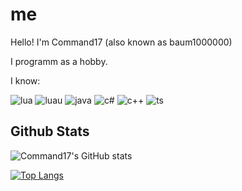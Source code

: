 # me

Hello! I'm Command17 (also known as baum1000000)

I programm as a hobby.

I know:

![lua](https://img.shields.io/badge/-Lua-blue?style=for-the-badge) ![luau](https://img.shields.io/badge/-Luau-blue?style=for-the-badge) ![java](https://img.shields.io/badge/-Java-red?style=for-the-badge) ![c#](https://img.shields.io/badge/-C%23-green?style=for-the-badge) ![c++](https://img.shields.io/badge/-C%2B%2B-blue?style=for-the-badge) ![ts](https://img.shields.io/badge/-TypeScript-blue?style=for-the-badge)

## Github Stats

![Command17's GitHub stats](https://github-readme-stats.vercel.app/api?username=command17&show_icons=true&theme=transparent)

[![Top Langs](https://github-readme-stats.vercel.app/api/top-langs/?username=command17&layout=compact&theme=transparent)](https://github.com/anuraghazra/github-readme-stats)
